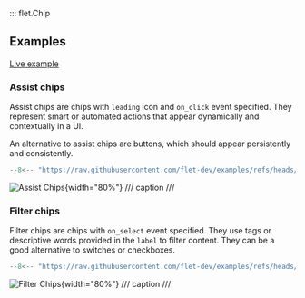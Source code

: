 ::: flet.Chip

## Examples

[Live example](https://flet-controls-gallery.fly.dev/input/chip)

### Assist chips

Assist chips are chips with `leading` icon and `on_click` event specified. They represent smart or automated actions that appear dynamically and contextually in a UI.

An alternative to assist chips are buttons, which should appear persistently and consistently.

```python
--8<-- "https://raw.githubusercontent.com/flet-dev/examples/refs/heads/v1-docs/python/controls/chip/chip-example.py"
```

![Assist Chips](https://github.com/flet-dev/examples/blob/v1-docs/python/controls/chip/assist-chips.png){width="80%"}
/// caption
///

### Filter chips

Filter chips are chips with `on_select` event specified. They use tags or descriptive words provided in the `label` to filter content. They can be a good alternative to switches or checkboxes.

```python
--8<-- "https://raw.githubusercontent.com/flet-dev/examples/refs/heads/v1-docs/python/controls/chip/chip-filter-example.py"
```

![Filter Chips](https://github.com/flet-dev/examples/blob/v1-docs/python/controls/chip/filter-chips.png){width="80%"}
/// caption
///
